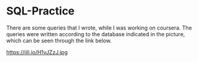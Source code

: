 # SQL-Practice
There are some queries that I wrote, while I was working on coursera.
The queries were written according to the database indicated in the picture, which can be seen through the link below.

https://iili.io/H1vJZzJ.jpg
